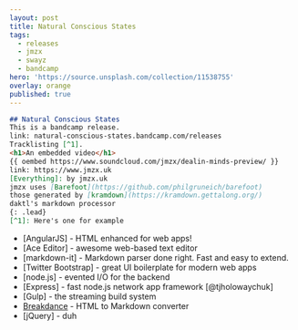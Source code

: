 ```yaml
---
layout: post
title: Natural Conscious States
tags:
  - releases
  - jmzx
  - swayz
  - bandcamp
hero: 'https://source.unsplash.com/collection/11538755'
overlay: orange
published: true
---
```

```markdown
## Natural Conscious States
This is a bandcamp release.
link: natural-conscious-states.bandcamp.com/releases
Tracklisting [^1].
<h1>An embedded video</h1>
{{ oembed https://www.soundcloud.com/jmzx/dealin-minds-preview/ }}
link: https://www.jmzx.uk
[Everything]: by jmzx.uk
jmzx uses [Barefoot](https://github.com/philgruneich/barefoot)
those generated by [kramdown](https://kramdown.gettalong.org/)
daktl's markdown processor
{: .lead}
[^1]: Here's one for example
```
* [AngularJS] - HTML enhanced for web apps!
* [Ace Editor] - awesome web-based text editor
* [markdown-it] - Markdown parser done right. Fast and easy to extend.
* [Twitter Bootstrap] - great UI boilerplate for modern web apps
* [node.js] - evented I/O for the backend
* [Express] - fast node.js network app framework [@tjholowaychuk]
* [Gulp] - the streaming build system
* [Breakdance](https://breakdance.github.io/breakdance/) - HTML to Markdown converter
* [jQuery] - duh
